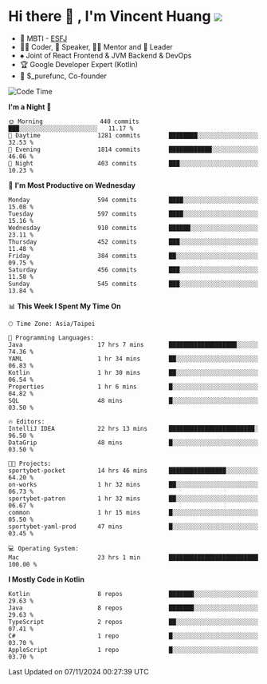 # Hi there 👋 , I'm Vincent Huang ![](https://komarev.com/ghpvc/?username=Jian-Min-Huang)
- 👀 MBTI - [ESFJ](https://www.16personalities.com/esfj-personality)
- 👨‍💻 Coder, 🎤 Speaker, 👨‍🏫 Mentor and 🚀 Leader
- ♠️ Joint of React Frontend & JVM Backend & DevOps
- 🏆 Google Developer Expert (Kotlin)
- 💼 $_purefunc, Co-founder

<!--START_SECTION:waka-->
![Code Time](http://img.shields.io/badge/Code%20Time-4%2C713%20hrs%2011%20mins-blue)

**I'm a Night 🦉** 

```text
🌞 Morning                440 commits         ███░░░░░░░░░░░░░░░░░░░░░░   11.17 % 
🌆 Daytime                1281 commits        ████████░░░░░░░░░░░░░░░░░   32.53 % 
🌃 Evening                1814 commits        ████████████░░░░░░░░░░░░░   46.06 % 
🌙 Night                  403 commits         ███░░░░░░░░░░░░░░░░░░░░░░   10.23 % 
```
📅 **I'm Most Productive on Wednesday** 

```text
Monday                   594 commits         ████░░░░░░░░░░░░░░░░░░░░░   15.08 % 
Tuesday                  597 commits         ████░░░░░░░░░░░░░░░░░░░░░   15.16 % 
Wednesday                910 commits         ██████░░░░░░░░░░░░░░░░░░░   23.11 % 
Thursday                 452 commits         ███░░░░░░░░░░░░░░░░░░░░░░   11.48 % 
Friday                   384 commits         ██░░░░░░░░░░░░░░░░░░░░░░░   09.75 % 
Saturday                 456 commits         ███░░░░░░░░░░░░░░░░░░░░░░   11.58 % 
Sunday                   545 commits         ███░░░░░░░░░░░░░░░░░░░░░░   13.84 % 
```


📊 **This Week I Spent My Time On** 

```text
🕑︎ Time Zone: Asia/Taipei

💬 Programming Languages: 
Java                     17 hrs 7 mins       ███████████████████░░░░░░   74.36 % 
YAML                     1 hr 34 mins        ██░░░░░░░░░░░░░░░░░░░░░░░   06.83 % 
Kotlin                   1 hr 30 mins        ██░░░░░░░░░░░░░░░░░░░░░░░   06.54 % 
Properties               1 hr 6 mins         █░░░░░░░░░░░░░░░░░░░░░░░░   04.82 % 
SQL                      48 mins             █░░░░░░░░░░░░░░░░░░░░░░░░   03.50 % 

🔥 Editors: 
IntelliJ IDEA            22 hrs 13 mins      ████████████████████████░   96.50 % 
DataGrip                 48 mins             █░░░░░░░░░░░░░░░░░░░░░░░░   03.50 % 

🐱‍💻 Projects: 
sportybet-pocket         14 hrs 46 mins      ████████████████░░░░░░░░░   64.20 % 
on-works                 1 hr 32 mins        ██░░░░░░░░░░░░░░░░░░░░░░░   06.73 % 
sportybet-patron         1 hr 32 mins        ██░░░░░░░░░░░░░░░░░░░░░░░   06.67 % 
common                   1 hr 15 mins        █░░░░░░░░░░░░░░░░░░░░░░░░   05.50 % 
sportybet-yaml-prod      47 mins             █░░░░░░░░░░░░░░░░░░░░░░░░   03.45 % 

💻 Operating System: 
Mac                      23 hrs 1 min        █████████████████████████   100.00 % 
```

**I Mostly Code in Kotlin** 

```text
Kotlin                   8 repos             ███████░░░░░░░░░░░░░░░░░░   29.63 % 
Java                     8 repos             ███████░░░░░░░░░░░░░░░░░░   29.63 % 
TypeScript               2 repos             ██░░░░░░░░░░░░░░░░░░░░░░░   07.41 % 
C#                       1 repo              █░░░░░░░░░░░░░░░░░░░░░░░░   03.70 % 
AppleScript              1 repo              █░░░░░░░░░░░░░░░░░░░░░░░░   03.70 % 
```




 Last Updated on 07/11/2024 00:27:39 UTC
<!--END_SECTION:waka-->
